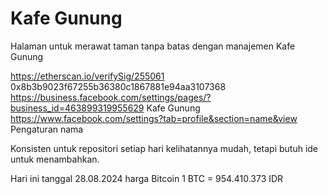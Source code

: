 # Kafe Gunung
Halaman untuk merawat taman tanpa batas dengan manajemen Kafe Gunung

https://etherscan.io/verifySig/255061 0x8b3b9023f67255b36380c1867881e94aa3107368
https://business.facebook.com/settings/pages/?business_id=463899319955629 Kafe Gunung
https://www.facebook.com/settings?tab=profile&section=name&view Pengaturan nama

Konsisten untuk repositori setiap hari kelihatannya mudah, tetapi butuh ide untuk menambahkan.

Hari ini tanggal 28.08.2024 harga Bitcoin 1 BTC = 954.410.373 IDR
